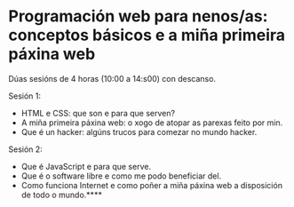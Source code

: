 # Programación web para nenos/as: conceptos básicos e a miña primeira páxina web

Dúas sesións de 4 horas (10:00 a 14:s00) con descanso.

Sesión 1:
- HTML e CSS: que son e para que serven?
- A miña primeira páxina web: o xogo de atopar as parexas feito por min.
- Que é un hacker: algúns trucos para comezar no mundo hacker.

Sesión 2:
- Que é JavaScript e para que serve.
- Que é o software libre e como me podo beneficiar del.
- Como funciona Internet e como poñer a miña páxina web a disposición de todo o mundo.****
